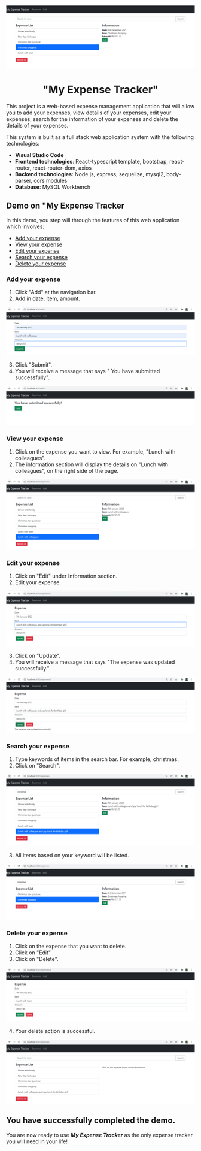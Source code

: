 ![landingpage](/landingpage.jpg)

<h1 align = "center"> "My Expense Tracker" </h1>

This project is a web-based expense management application that will allow you to add your expenses, view details of your expenses, edit your expenses, search for the information of your expenses and delete the details of your expenses.   

This system is built as a full stack web application system with the following technologies:  
* **Visual Studio Code**  
* **Frontend technologies**: React-typescript template, bootstrap, react-router, react-router-dom, axios  
* **Backend technologies**: Node.js, express, sequelize, mysql2, body-parser, cors modules   
* **Database**: MySQL Workbench   

## Demo on "My Expense Tracker  

In this demo, you step will through the features of this web application which involves:   
* <a href = "#add-your-expense">Add your expense</a>
* <a href = "#view-your-expense">View your expense</a>
* <a href = "#edit-your-expense">Edit your expense</a>
* <a href = "#search-your-expense">Search your expense</a>
* <a href = "#delete-your-expense">Delete your expense</a>

### Add your expense  
   
1. Click "Add" at the navigation bar.  
2. Add in date, item, amount.  

![addin](/addin.jpg)

3. Click "Submit".   
4. You will receive a message that says " You have submitted successfully".   

![addsucess](/addsucess.jpg)  

### View your expense  

1. Click on the expense you want to view. For example, "Lunch with colleagues".
2. The information section will display the details on "Lunch with colleagues", on the right side of the page.  

![view](/viewexpense.jpg)  

### Edit your expense   

1. Click on "Edit" under Information section.
2. Edit your expense.   

![update](/update.jpg)  

3. Click on "Update".   
4. You will receive a message that says "The expense was updated successfully."   

![updatesucess](/updatesuccess.jpg)   

### Search your expense   

1. Type keywords of items in the search bar. For example, christmas.
2. Click on "Search".   

![search](/search.jpg)

3. All items based on your keyword will be listed.   

![searchsucess](/searchsucess.jpg)   

### Delete your expense

1. Click on the expense that you want to delete.   
2. Click on "Edit".   
3. Click on "Delete".   

![delete](/delete.jpg)  

4. Your delete action is successful.   

![deletesucess](/deletesuccess.jpg)  

## You have successfully completed the demo.  
You are now ready to use ***My Expense Tracker*** as the only expense tracker you will need in your life! 
